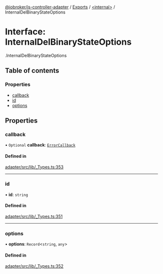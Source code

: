 [@iobroker/js-controller-adapter](../README.md) / [Exports](../modules.md) / [<internal\>](../modules/internal_.md) / InternalDelBinaryStateOptions

# Interface: InternalDelBinaryStateOptions

[<internal>](../modules/internal_.md).InternalDelBinaryStateOptions

## Table of contents

### Properties

- [callback](internal_.InternalDelBinaryStateOptions.md#callback)
- [id](internal_.InternalDelBinaryStateOptions.md#id)
- [options](internal_.InternalDelBinaryStateOptions.md#options)

## Properties

### callback

• `Optional` **callback**: [`ErrorCallback`](../modules/internal_.md#errorcallback)

#### Defined in

[adapter/src/lib/_Types.ts:353](https://github.com/ioBroker/ioBroker.js-controller/blob/931c925a/packages/adapter/src/lib/_Types.ts#L353)

___

### id

• **id**: `string`

#### Defined in

[adapter/src/lib/_Types.ts:351](https://github.com/ioBroker/ioBroker.js-controller/blob/931c925a/packages/adapter/src/lib/_Types.ts#L351)

___

### options

• **options**: `Record`<`string`, `any`\>

#### Defined in

[adapter/src/lib/_Types.ts:352](https://github.com/ioBroker/ioBroker.js-controller/blob/931c925a/packages/adapter/src/lib/_Types.ts#L352)
